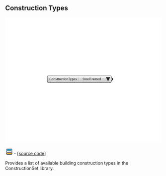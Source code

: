 ## Construction Types

![](../../images/components/Construction_Types.png)

![](../../images/icons/Construction_Types.png) - [[source code]](https://github.com/ladybug-tools/honeybee-grasshopper-energy/blob/master/honeybee_grasshopper_energy/src//HB%20Construction%20Types.py)


Provides a list of available building construction types in the ConstructionSet library. 